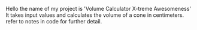 Hello the name of my project is 'Volume Calculator X-treme Awesomeness'
It takes input values and calculates the volume of a cone in centimeters.
refer to notes in code for further detail.
